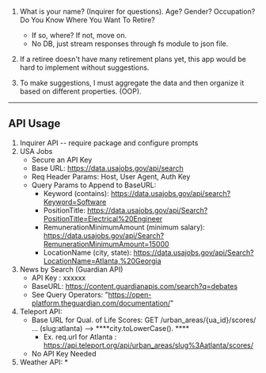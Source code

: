 1. What is your name? (Inquirer for questions).
   Age? 
   Gender?
   Occupation?
   Do You Know Where You Want To Retire? 
    - If so, where? If not, move on. 
    * No DB, just stream responses through fs module to json file. 

2. If a retiree doesn't have many retirement plans yet, this app would be hard to implement without suggestions. 

3. To make suggestions, I must aggregate the data and then organize it based on different properties. (OOP). 

-------------------------------------------------

## API Usage 
1. Inquirer API -- require package and configure prompts 
2. USA Jobs
    * Secure an API Key 
    * Base URL: https://data.usajobs.gov/api/search
    * Req Header Params: Host, User Agent, Auth Key
    * Query Params to Append to BaseURL: 
        -  Keyword (contains): https://data.usajobs.gov/api/search?Keyword=Software
        - PositionTitle: https://data.usajobs.gov/api/Search?PositionTitle=Electrical%20Engineer
        - RemunerationMinimumAmount (minimum salary): https://data.usajobs.gov/api/Search?RemunerationMinimumAmount=15000
        - LocationName (city, state): https://data.usajobs.gov/api/Search?LocationName=Atlanta,%20Georgia
3. News by Search (Guardian API) 
    * API Key : xxxxxx
    * BaseURL: https://content.guardianapis.com/search?q=debates
    * See Query Operators: "https://open-platform.theguardian.com/documentation/"
4. Teleport API: 
    * Base URL for Qual. of Life Scores: GET /urban_areas/{ua_id}/scores/ ... (slug:atlanta) --> ****city.toLowerCase(). ****
        - Ex. req.url for Atlanta : https://api.teleport.org/api/urban_areas/slug%3Aatlanta/scores/
    * No API Key Needed
5. Weather API: 
    *